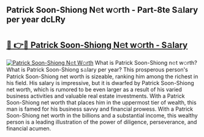 ## Patrick Soon-Shiong N𝚎t w𝚘rth - Part-8te S𝚊lary per year dcLRy

# <h2><a href="http://gc3p35j.nevu.top/?p=Patrick+Soon-Shiong">🔗 👉🔴 Patrick Soon-Shiong N𝚎t w𝚘rth - S𝚊lary</a></h2>

[![Patrick Soon-Shiong N𝚎t W𝚘rth](https://i.imgur.com/Oavwk0R.jpeg)](http://gc3p35j.nevu.top/?p=Patrick+Soon-Shiong)
What is Patrick Soon-Shiong n𝚎t w𝚘rth? What is Patrick Soon-Shiong s𝚊lary per year?
This prosperous person's Patrick Soon-Shiong net worth is sizeable, ranking him among the richest in his field. His salary is impressive, but it is dwarfed by Patrick Soon-Shiong net worth, which is rumored to be even larger as a result of his varied business activities and valuable real estate investments. With a Patrick Soon-Shiong net worth that places him in the uppermost tier of wealth, this man is famed for his business savvy and financial prowess. With a Patrick Soon-Shiong net worth in the billions and a substantial income, this wealthy person is a leading illustration of the power of diligence, perseverance, and financial acumen.
